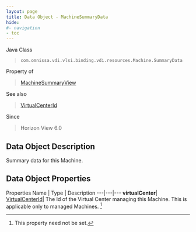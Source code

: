 ```yaml
---
layout: page
title: Data Object - MachineSummaryData
hide:
#- navigation
- toc
---
```






Java Class
> `com.omnissa.vdi.vlsi.binding.vdi.resources.Machine.SummaryData`

Property of
> [MachineSummaryView](vdi.resources.Machine.MachineSummaryView.md#field_detail)

See also
> [VirtualCenterId](vdi.entity.VirtualCenterId.md)

Since
> Horizon View 6.0


## Data Object Description

Summary data for this Machine.

## Data Object Properties
Properties
Name |  Type |  Description
---|---|---
**virtualCenter**| [VirtualCenterId](vdi.entity.VirtualCenterId.md)|  The Id of the Virtual Center managing this Machine. This is applicable only to managed Machines. [^1]


 


[^1]: This property need not be set.